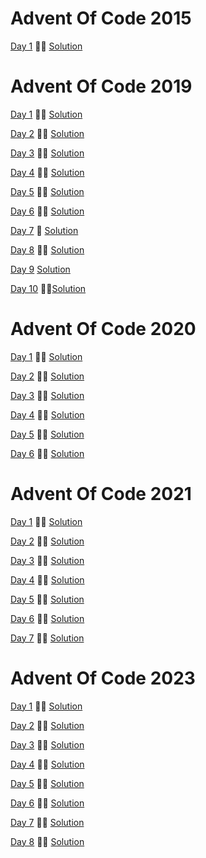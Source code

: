 # Advent Of Code 2015

[Day 1](https://adventofcode.com/2015/day/1) &#127775;&#127775; [Solution](2015/day1/Program.cs)

# Advent Of Code 2019

[Day 1](https://adventofcode.com/2019/day/1) &#127775;&#127775; [Solution](2019/day1/Program.cs)

[Day 2](https://adventofcode.com/2019/day/2) &#127775;&#127775; [Solution](2019/day2/Program.cs)

[Day 3](https://adventofcode.com/2019/day/3) &#127775;&#127775; [Solution](2019/day3/Program.cs)

[Day 4](https://adventofcode.com/2019/day/4) &#127775;&#127775; [Solution](2019/day4/Program.cs)

[Day 5](https://adventofcode.com/2019/day/5) &#127775;&#127775; [Solution](2019/day5/Program.cs)

[Day 6](https://adventofcode.com/2019/day/6) &#127775;&#127775; [Solution](2019/day6/Program.cs)

[Day 7](https://adventofcode.com/2019/day/7) &#127775; [Solution](2019/day7/Program.cs)

[Day 8](https://adventofcode.com/2019/day/8) &#127775;&#127775; [Solution](2019/day8/Program.cs)

[Day 9](https://adventofcode.com/2019/day/9) [Solution](#)

[Day 10](https://adventofcode.com/2019/day/10) &#127775;&#127775;[Solution](2019/day10/Program.cs)

# Advent Of Code 2020

[Day 1](https://adventofcode.com/2020/day/1) &#127775;&#127775; [Solution](2020/day1/Program.cs)

[Day 2](https://adventofcode.com/2020/day/2) &#127775;&#127775; [Solution](2020/day2/Program.cs)

[Day 3](https://adventofcode.com/2020/day/3) &#127775;&#127775; [Solution](2020/day3/Program.cs)

[Day 4](https://adventofcode.com/2020/day/4) &#127775;&#127775; [Solution](2020/day4/Program.cs)

[Day 5](https://adventofcode.com/2020/day/5) &#127775;&#127775; [Solution](2020/day5/Program.cs)

[Day 6](https://adventofcode.com/2020/day/6) &#127775;&#127775; [Solution](2020/day6/Program.cs)

# Advent Of Code 2021

[Day 1](https://adventofcode.com/2021/day/1) &#127775;&#127775; [Solution](2021/day1/Program.cs)

[Day 2](https://adventofcode.com/2021/day/2) &#127775;&#127775; [Solution](2021/day2/Program.cs)

[Day 3](https://adventofcode.com/2021/day/3) &#127775;&#127775; [Solution](2021/day3/Program.cs)

[Day 4](https://adventofcode.com/2021/day/4) &#127775;&#127775; [Solution](2021/day4/Program.cs)

[Day 5](https://adventofcode.com/2021/day/5) &#127775;&#127775; [Solution](2021/day5/Program.cs)

[Day 6](https://adventofcode.com/2021/day/6) &#127775;&#127775; [Solution](2021/day6/Program.cs)

[Day 7](https://adventofcode.com/2021/day/7) &#127775;&#127775; [Solution](2021/day7/Program.cs)

# Advent Of Code 2023

[Day 1](https://adventofcode.com/2023/day/1) &#127775;&#127775; [Solution](2023/day1/Program.cs)

[Day 2](https://adventofcode.com/2023/day/2) &#127775;&#127775; [Solution](2023/day2/Program.cs)

[Day 3](https://adventofcode.com/2023/day/3) &#127775;&#127775; [Solution](2023/day3/Program.cs)

[Day 4](https://adventofcode.com/2023/day/4) &#127775;&#127775; [Solution](2023/day4/Program.cs)

[Day 5](https://adventofcode.com/2023/day/5) &#127775;&#127775; [Solution](2023/day5/Program.cs)

[Day 6](https://adventofcode.com/2023/day/6) &#127775;&#127775; [Solution](2023/day6/Program.cs)

[Day 7](https://adventofcode.com/2023/day/7) &#127775;&#127775; [Solution](2023/day7/Program.cs)

[Day 8](https://adventofcode.com/2023/day/8) &#127775;&#127775; [Solution](2023/day8/Program.cs)
